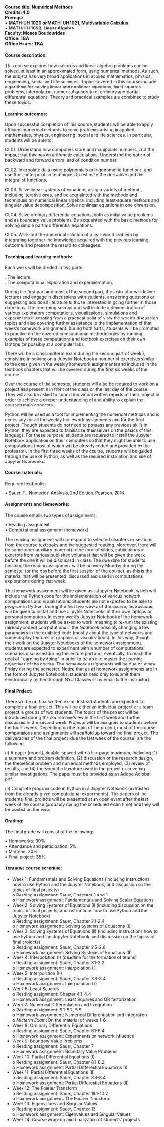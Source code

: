 **Course title: Numerical Methods**<br />
**Credits: 4.0**<br /> 
**Prereqs:**<br /> 
•	**MATH-UH 1020 or MATH-UH 1021, Multivariable Calculus**<br />
•	**MATH-UH 1022, Linear Algebra**<br /> 
**Faculty: Moses Boudourides**<br />
**Office: TBA**<br />
**Office Hours: TBA**

<h4>Course description:</h4>

This course explores how calculus and linear algebra problems can be solved, at least in an approximated form, using numerical methods. As such, the subject has very broad applications in applied mathematics, physics, engineering, social and life sciences. Topics covered in this course include algorithms for solving linear and nonlinear equations, least squares problems, interpolation, numerical quadrature, ordinary and partial differential equations. Theory and practical examples are combined to study these topics.
 
<h4>Learning outcomes:</h4>

Upon successful completion of this course, students will be able to apply efficient numerical methods to solve problems arising in applied mathematics, physics, engineering, social and life sciences. In particular, students will be able to:

CL01. Understand how computers store and manipulate numbers, and the impact that this has on arithmetic calculations. Understand the notion of backward and forward errors, and of condition number.

CL02. Interpolate data using polynomials or trigonometric functions, and use those interpolation techniques to estimate the derivative and the integral of functions.

CL03. Solve linear systems of equations using a variety of methods, including iterative ones, and be acquainted with the methods and techniques on numerical linear algebra, including least-square methods and singular value decomposition. Solve nonlinear equations in one dimension.

CL04. Solve ordinary differential equations, both as initial value problems and as boundary value problems. Be acquainted with the basic methods for solving simple partial differential equations.

CL05. Work-out the numerical solution of a real-world problem by integrating together the knowledge acquired with the previous learning outcome, and present the results to colleagues.

<h4>Teaching and learning methods:</h4>

Each week will be divided in two parts: 

.	The lecture.<br />
.	The computational exploration and experimentation.

During the first part and most of the second part, the instructor will deliver lectures and engage in discussions with students, answering questions or suggesting additional literature to those interested in going further in those directions. The remaining second part will include a demonstration of various exploratory computations, visualizations, simulations and experiments illustrating from a practical point of view the week’s discussion topics and also covering further assistance to the implementation of that week’s homework assignment. During both parts, students will be prompted to practice on the covered computational methodologies by running examples of these computations and textbook exercises on their own laptops (or possibly at a computer lab). 

There will be a class midterm exam during the second part of week 7, consisting in solving on a Jupyter Notebook a number of exercises similar to the ones given in the weekly homework assignments and included in the textbook chapters that will be covered during the first six weeks of the course.

Over the course of the semester, students will also be required to work on a project and present it in front of the class on the last day of the course. They will also be asked to submit individual written reports of their project in order to achieve a deeper understanding of and ability to explain the course’s main concepts. 

Python will be used as a tool for implementing the numerical methods and is necessary for all the weekly homework assignments and for the final project. Though students do not need to possess any previous skills in Python, they are expected to familiarize themselves on the basics of this language. For these purpose, students are required to install the Jupyter Notebook application on their computers so that they might be able to use computations (most of which will be already coded and provided by the professor). In the first three weeks of the course, students will be guided through the use of Python, as well as the required installation and use of Jupyter Notebooks.

<h4>Course materials:</h4>

Required textbooks:

•	Sauer, T., Numerical Analysis, 2nd Edition, Pearson, 2014. 

<h4>Assignments and Homeworks:</h4>

The course entails two types of assignments:

•	Reading assignment.<br />
•	Computational assignment (homework).

The reading assignment will correspond to selected chapters or sections from the course textbooks and the suggested reading. Moreover, there will be some other auxiliary material (in the form of slides, publications or excerpts from various published volumes) that will be given the week before the one it will be discussed in class. The due date for students finishing the reading assignment will be on every Monday during the semester (or the day before the first session of the course), as this is the material that will be presented, discussed and used in computational explorations during that week.

The homework assignment will be given as a Jupyter Notebook, which will include the Python code for the implementation of various network computations and visualizations. Students are not expected to be able to program in Python. During the first two weeks of the course, instructions will be given to install and use Jupyter Notebooks in their own laptops or personal computers. In every week’s Jupyter Notebook of the homework assignment, students will be asked to work (meaning to re-run) the existing (already coded) computations in the Notebook possibly changing a few parameters in the exhibited code (mostly about the type of networks and some display features of graphics or visualizations). In this way, though their work on the Jupyter Notebooks of the homework assignments, students are expected to experiment with a number of computational scenarios discussed during the lecture part and, eventually, to reach the goal of “learning by doing” in order to be able to master the learning objectives of the course. The homework assignments will be due on every Friday during the semester. Notice that as all homework assignments are in the form of Jupyter Notebooks, students need only to submit them electronically (either through NYU Classes or by email to the instructor).

<h4>Final Project:</h4>

There will be no final written exam. Instead students are expected to complete a final project. This will be either an individual project or a team project in groups of two students. The topics of the project will be introduced during the course overview in the first week and further discussed in the second week. Projects will be assigned to students before the fourth week. Depending on the topic of the project, most of the course computations and assignments will scaffold up toward the final project. The deliverables of the final project (due the last week of the course) are the following:

(i)	A paper (report), double-spaced with a ten-page maximum, including (1) a summary and problem definition, (2) discussion of the research design, the theoretical problem and numerical methods employed, (3) review of results, and (4) the scientific literature used in the project or covering similar investigations. The paper must be provided as an Adobe Acrobat pdf.

(ii)	Complete program code in Python in a Jupyter Notebook (extracted from the already given computational experiments). 
The papers of the students’ final projects will be presented at an open event after the last week of the course (probably during the scheduled exam time) and they will be posted on the web.

<h4>Grading:</h4>

The final grade will consist of the following:

•	Homeworks: 30%<br />
•	Attendance and participation: 5%<br />
•	Midterm: 30%<br />
•	Final project: 35%

<h4>Tentative course schedule:</h4>

*	Week 1: Fundamentals and Solving Equations (including instructions how to use Python and the Jupyter Notebook, and discussion on the topics of final projects)<br />
 o	Reading assignment: Sauer, Chapters 0 and 1<br />
 o	Homework assignment: Fundamentals and Solving Scalar Equations<br />
*	Week 2: Solving Systems of Equations (I) (including discussion on the topics of final projects, and instructions how to use Python and the Jupyter Notebook) <br />
 o	Reading assignment: Sauer, Chapter 2.1-2.4 <br />
 o	Homework assignment: Solving Systems of Equations (I)<br />
*	Week 3: Solving Systems of Equations (II) (including instructions how to use Python and the Jupyter Notebook, and discussion on the topics of final projects)<br />
 o	Reading assignment: Sauer, Chapter 2.5-2.6<br />
 o	Homework assignment: Solving Systems of Equations (II)<br />
*	Week 4: Interpolation (I) (deadline for the formation of teams)<br />
 o	Reading assignment: Sauer, Chapter 3.1-3.2<br />
 o	Homework assignment: Interpolation (I)<br />
*	Week 5: Interpolation (II) <br />
 o	Reading assignment: Sauer, Chapter 3.3-3.4<br />
 o	Homework assignment: Interpolation (II)<br />
*	Week 6: Least Squares <br />
 o	Reading assignment: Chapter 4.1-4.4<br />
 o	Homework assignment: Least Squares and QR factorization<br />
*	Week 7: Numerical Differentiation and Integration <br />
 o	Reading assignment: 5.1-5.2, 5.5<br />
 o	Homework assignment: Numerical Differentiation and Integration<br />
 o	*Midterm Exam*: On the material of weeks 1-6.<br />
*	Week 8: Ordinary Differential Equations  <br />
 o	Reading assignment: Sauer, Chapter 6.1-6.4<br />
 o	Homework assignment: Experiments on network influence<br />
*	Week 9: Boundary Value Problems<br />
 o	Reading assignment: Sauer, Chapter 7<br />
 o	Homework assignment: Boundary Value Problems<br />
*	Week 10: Partial Differential Equations (I) <br />
 o	Reading assignment: Sauer, Chapter 8.1-8.2<br />
 o	Homework assignment: Partial Differential Equations (I)<br />
*	Week 11: Partial Differential Equations (II) <br />
 o	Reading assignment: Sauer, Chapter 8.3-8.4<br />
 o	Homework assignment: Partial Differential Equations (II)<br />
*	Week 12: The Fourier Transform <br />
 o	Reading assignment: Sauer, Chapter 10.1-10.2<br />
 o	Homework assignment: The Fourier Transform<br />
*	Week 13: Eigenvalues and Singular Values <br />
 o	Reading assignment: Sauer, Chapter 12<br />
 o	Homework assignment: Eigenvalues and Singular Values<br />
*	Week 14: Course wrap-up and finalization of students’ projects
